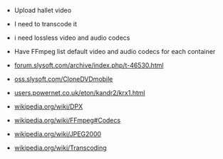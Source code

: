 * Upload hallet video
* I need to transcode it
* i need lossless video and audio codecs
* Have FFmpeg list default video and audio codecs for each container

* [forum.slysoft.com/archive/index.php/t-46530.html][f]
* [oss.slysoft.com/CloneDVDmobile](http://oss.slysoft.com/CloneDVDmobile)
* [users.powernet.co.uk/eton/kandr2/krx1.html][u]
* [wikipedia.org/wiki/DPX](http://wikipedia.org/wiki/DPX)
* [wikipedia.org/wiki/FFmpeg#Codecs](http://wikipedia.org/wiki/FFmpeg#Codecs)
* [wikipedia.org/wiki/JPEG2000](http://wikipedia.org/wiki/JPEG2000)
* [wikipedia.org/wiki/Transcoding](http://wikipedia.org/wiki/Transcoding)

[f]:http://forum.slysoft.com/archive/index.php/t-46530.html
[u]:http://users.powernet.co.uk/eton/kandr2/krx1.html